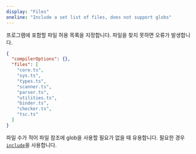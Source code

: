 ```yaml
---
display: "Files"
oneline: "Include a set list of files, does not support globs"
---
```


프로그램에 포함할 파일 허용 목록을 지정합니다. 파일을 찾지 못하면 오류가 발생합니다.

```json
{
  "compilerOptions": {},
  "files": [
    "core.ts",
    "sys.ts",
    "types.ts",
    "scanner.ts",
    "parser.ts",
    "utilities.ts",
    "binder.ts",
    "checker.ts",
    "tsc.ts"
  ]
}
```

파일 수가 적어 파일 참조에 glob을 사용할 필요가 없을 때 유용합니다. 필요한 경우 [`include`](#include)을 사용합니다.
